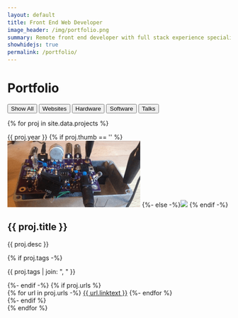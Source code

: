 ```yaml
---
layout: default
title: Front End Web Developer
image_header: /img/portfolio.png
summary: Remote front end developer with full stack experience specializing in React, NodeJS, Flask, and WordPress. Formerly a private pilot, avionics technician, and open source hardware developer. <br /><br />&bull; B.S. in Engineering Technology, 2009<br />&bull; M.Eng. in Electrical and Computer Engineering, 2013<br />&bull; ReactJS and Full Stack Nanodegrees from Udacity, 2018<br /><br />
showhidejs: true
permalink: /portfolio/
---
```


<h1 class="centered">Portfolio</h1>

<div class="portfolio__button-container">
  <button class="portfolio__button" onclick="show('all')">Show All</button> 
  <button class="portfolio__button" onclick="show('website')">Websites</button> 
  <button class="portfolio__button" onclick="show('hardware')">Hardware</button> 
  <button class="portfolio__button" onclick="show('software')">Software</button> 
  <button class="portfolio__button" onclick="show('talk')">Talks</button> 
</div>

<div class="portfolio__grid-container">

{% for proj in site.data.projects %}
  <div class="portfolio__box portfolio__box-vert portfolio__box-{{ proj.section }}">
    <span class="portfolio__box-year">{{ proj.year }}</span>
    {% if proj.thumb == '' %}<img src="/img/thumbs/e202var.png">
    {%- else -%}<img src="{{ proj.thumb }}">
    {% endif -%}
    <h2>{{ proj.title }}</h2>
    <p>{{ proj.desc }}</p>
    {% if proj.tags -%}
      <p class="tags">{{ proj.tags | join: ", " }}</p>
    {%- endif -%}
    {% if proj.urls %}
    <div class="portfolio__box-links">
      {% for url in proj.urls -%}
        <a class="portfolio__button-link" href="{{ url.address }}">{{ url.linktext }}</a>
      {%- endfor %}
    </div>
    {%- endif %}
  </div>
  {% endfor %}

</div>

